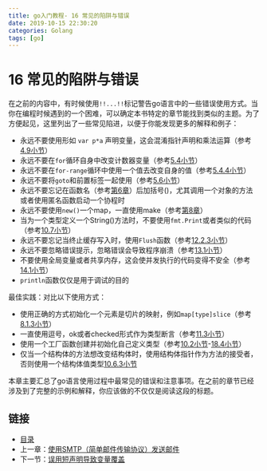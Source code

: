 ```yaml
---
title: go入门教程- 16 常见的陷阱与错误   
date: 2019-10-15 22:30:20   
categories: Golang   
tags: [go]   
---
```

# 16 常见的陷阱与错误

在之前的内容中，有时候使用`!!...!!`标记警告go语言中的一些错误使用方式。当你在编程时候遇到的一个困难，可以确定本书特定的章节能找到类似的主题。为了方便起见，这里列出了一些常见陷进，以便于你能发现更多的解释和例子：

- 永远不要使用形如 `var p*a` 声明变量，这会混淆指针声明和乘法运算（参考[4.9小节](file://04.9.md)）
- 永远不要在`for`循环自身中改变计数器变量（参考[5.4小节](file://05.4.md)）
- 永远不要在`for-range`循环中使用一个值去改变自身的值（参考[5.4.4小节](file://05.4.md)）
- 永远不要将`goto`和前置标签一起使用（参考[5.6小节](file://05.6.md)）
- 永远不要忘记在函数名（参考[第6章](file://06.0.md)）后加括号()，尤其调用一个对象的方法或者使用匿名函数启动一个协程时
- 永远不要使用`new()`一个map，一直使用make（参考[第8章](file://08.0.md)）
- 当为一个类型定义一个String()方法时，不要使用`fmt.Print`或者类似的代码（参考[10.7小节](file://10.7.md)）
- 永远不要忘记当终止缓存写入时，使用`Flush`函数（参考[12.2.3小节](file://12.2.md)）
- 永远不要忽略错误提示，忽略错误会导致程序崩溃（参考[13.1小节](file://13.1.md)）
- 不要使用全局变量或者共享内存，这会使并发执行的代码变得不安全（参考[14.1小节](file://14.1.md)）
- `println`函数仅仅是用于调试的目的

最佳实践：对比以下使用方式：

- 使用正确的方式初始化一个元素是切片的映射，例如`map[type]slice`（参考[8.1.3小节](file://08.1.md)）
- 一直使用逗号，ok或者checked形式作为类型断言（参考[11.3小节](file://11.3.md)）
- 使用一个工厂函数创建并初始化自己定义类型（参考[10.2小节](file://10.2.md)-[18.4小节](file://18.4.md)）
- 仅当一个结构体的方法想改变结构体时，使用结构体指针作为方法的接受者，否则使用一个结构体值类型[10.6.3小节](file://10.6.md)

本章主要汇总了go语言使用过程中最常见的错误和注意事项。在之前的章节已经涉及到了完整的示例和解释，你应该做的不仅仅是阅读这段的标题。

## 链接

- [目录](https://blog.zshipu.com/go%E5%85%A5%E9%97%A8%E6%95%99%E7%A8%8B/index.html)
- 上一章：[使用SMTP（简单邮件传输协议）发送邮件](file://15.12.md)
- 下一节：[误用短声明导致变量覆盖](file://16.1.md)